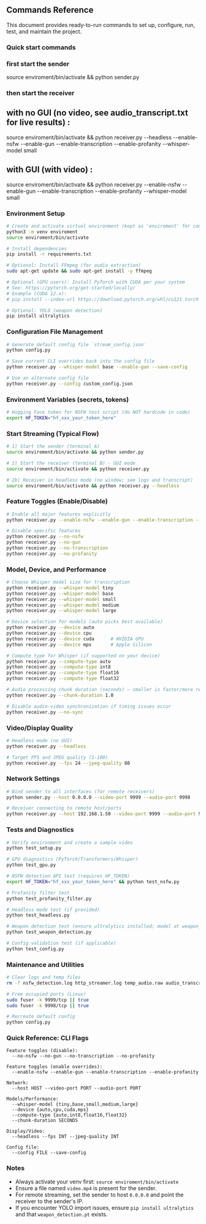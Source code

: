 ## Commands Reference

This document provides ready-to-run commands to set up, configure, run, test, and maintain the project.


### Quick start commands 

### first start the sender

source enviroment/bin/activate && python sender.py

### then start the receiver

## with no GUI (no video, see audio_transcript.txt for live results) :
  
source enviroment/bin/activate && python receiver.py --headless --enable-nsfw --enable-gun --enable-transcription --enable-profanity --whisper-model small

## with GUI (with video) :
    
source enviroment/bin/activate && python receiver.py --enable-nsfw --enable-gun --enable-transcription --enable-profanity --whisper-model small

### Environment Setup

```bash
# Create and activate virtual environment (kept as 'enviroment' for compatibility)
python3 -m venv enviroment
source enviroment/bin/activate

# Install dependencies
pip install -r requirements.txt

# Optional: Install FFmpeg (for audio extraction)
sudo apt-get update && sudo apt-get install -y ffmpeg

# Optional (GPU users): Install PyTorch with CUDA per your system
# See: https://pytorch.org/get-started/locally/
# Example (CUDA 12.x):
# pip install --index-url https://download.pytorch.org/whl/cu121 torch torchvision torchaudio

# Optional: YOLO (weapon detection)
pip install ultralytics
```

### Configuration File Management

```bash
# Generate default config file `stream_config.json`
python config.py

# Save current CLI overrides back into the config file
python receiver.py --whisper-model base --enable-gun --save-config

# Use an alternate config file
python receiver.py --config custom_config.json
```

### Environment Variables (secrets, tokens)

```bash
# Hugging Face token for NSFW test script (do NOT hardcode in code)
export HF_TOKEN="hf_xxx_your_token_here"
```

### Start Streaming (Typical Flow)

```bash
# 1) Start the sender (terminal A)
source enviroment/bin/activate && python sender.py

# 2) Start the receiver (terminal B) - GUI mode
source enviroment/bin/activate && python receiver.py

# 2b) Receiver in headless mode (no window; see logs and transcript)
source enviroment/bin/activate && python receiver.py --headless
```

### Feature Toggles (Enable/Disable)

```bash
# Enable all major features explicitly
python receiver.py --enable-nsfw --enable-gun --enable-transcription --enable-profanity

# Disable specific features
python receiver.py --no-nsfw
python receiver.py --no-gun
python receiver.py --no-transcription
python receiver.py --no-profanity
```

### Model, Device, and Performance

```bash
# Choose Whisper model size for transcription
python receiver.py --whisper-model tiny
python receiver.py --whisper-model base
python receiver.py --whisper-model small
python receiver.py --whisper-model medium
python receiver.py --whisper-model large

# Device selection for models (auto picks best available)
python receiver.py --device auto
python receiver.py --device cpu
python receiver.py --device cuda      # NVIDIA GPU
python receiver.py --device mps       # Apple Silicon

# Compute type for Whisper (if supported on your device)
python receiver.py --compute-type auto
python receiver.py --compute-type int8
python receiver.py --compute-type float16
python receiver.py --compute-type float32

# Audio processing chunk duration (seconds) – smaller is faster/more responsive
python receiver.py --chunk-duration 1.0

# Disable audio-video synchronization if timing issues occur
python receiver.py --no-sync
```

### Video/Display Quality

```bash
# Headless mode (no GUI)
python receiver.py --headless

# Target FPS and JPEG quality (1-100)
python receiver.py --fps 24 --jpeg-quality 80
```

### Network Settings

```bash
# Bind sender to all interfaces (for remote receivers)
python sender.py --host 0.0.0.0 --video-port 9999 --audio-port 9998

# Receiver connecting to remote host/ports
python receiver.py --host 192.168.1.50 --video-port 9999 --audio-port 9998
```

### Tests and Diagnostics

```bash
# Verify environment and create a sample video
python test_setup.py

# GPU diagnostics (PyTorch/Transformers/Whisper)
python test_gpu.py

# NSFW detection API test (requires HF_TOKEN)
export HF_TOKEN="hf_xxx_your_token_here" && python test_nsfw.py

# Profanity filter test
python test_profanity_filter.py

# Headless mode test (if provided)
python test_headless.py

# Weapon detection test (ensure ultralytics installed; model at weapon_detection.pt)
python test_weapon_detection.py

# Config validation test (if applicable)
python test_config.py
```

### Maintenance and Utilities

```bash
# Clear logs and temp files
rm -f nsfw_detection.log http_streamer.log temp_audio.raw audio_transcript.txt

# Free occupied ports (Linux)
sudo fuser -k 9999/tcp || true
sudo fuser -k 9998/tcp || true

# Recreate default config
python config.py
```

### Quick Reference: CLI Flags

```text
Feature toggles (disable):
  --no-nsfw --no-gun --no-transcription --no-profanity

Feature toggles (enable overrides):
  --enable-nsfw --enable-gun --enable-transcription --enable-profanity

Network:
  --host HOST --video-port PORT --audio-port PORT

Models/Performance:
  --whisper-model {tiny,base,small,medium,large}
  --device {auto,cpu,cuda,mps}
  --compute-type {auto,int8,float16,float32}
  --chunk-duration SECONDS

Display/Video:
  --headless --fps INT --jpeg-quality INT

Config file:
  --config FILE --save-config
```

### Notes

- Always activate your venv first: `source enviroment/bin/activate`
- Ensure a file named `video.mp4` is present for the sender.
- For remote streaming, set the sender to host `0.0.0.0` and point the receiver to the sender's IP.
- If you encounter YOLO import issues, ensure `pip install ultralytics` and that `weapon_detection.pt` exists.
